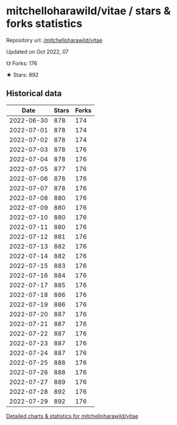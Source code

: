 # mitchelloharawild/vitae / stars & forks statistics

Repository url: [/mitchelloharawild/vitae](https://github.com/mitchelloharawild/vitae)

Updated on Oct 2022, 07

☋ Forks: 176

★ Stars: 892

## Historical data
| Date | Stars | Forks |
|------|-------|-------|
| 2022-06-30 | 878 | 174 | 
| 2022-07-01 | 878 | 174 | 
| 2022-07-02 | 878 | 174 | 
| 2022-07-03 | 878 | 176 | 
| 2022-07-04 | 878 | 176 | 
| 2022-07-05 | 877 | 176 | 
| 2022-07-06 | 878 | 176 | 
| 2022-07-07 | 878 | 176 | 
| 2022-07-08 | 880 | 176 | 
| 2022-07-09 | 880 | 176 | 
| 2022-07-10 | 880 | 176 | 
| 2022-07-11 | 880 | 176 | 
| 2022-07-12 | 881 | 176 | 
| 2022-07-13 | 882 | 176 | 
| 2022-07-14 | 882 | 176 | 
| 2022-07-15 | 883 | 176 | 
| 2022-07-16 | 884 | 176 | 
| 2022-07-17 | 885 | 176 | 
| 2022-07-18 | 886 | 176 | 
| 2022-07-19 | 886 | 176 | 
| 2022-07-20 | 887 | 176 | 
| 2022-07-21 | 887 | 176 | 
| 2022-07-22 | 887 | 176 | 
| 2022-07-23 | 887 | 176 | 
| 2022-07-24 | 887 | 176 | 
| 2022-07-25 | 888 | 176 | 
| 2022-07-26 | 888 | 176 | 
| 2022-07-27 | 889 | 176 | 
| 2022-07-28 | 892 | 176 | 
| 2022-07-29 | 892 | 176 | 


[Detailed charts & statistics for mitchelloharawild/vitae](https://reviewgithub.com/rep/mitchelloharawild/vitae)
